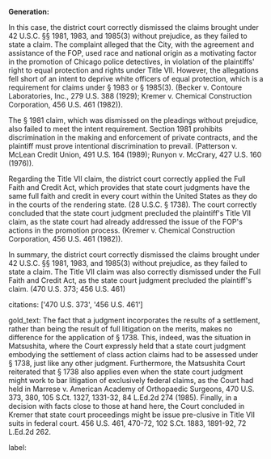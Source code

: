 **Generation:**



In this case, the district court correctly dismissed the claims brought under 42 U.S.C. §§ 1981, 1983, and 1985(3) without prejudice, as they failed to state a claim. The complaint alleged that the City, with the agreement and assistance of the FOP, used race and national origin as a motivating factor in the promotion of Chicago police detectives, in violation of the plaintiffs' right to equal protection and rights under Title VII. However, the allegations fell short of an intent to deprive white officers of equal protection, which is a requirement for claims under § 1983 or § 1985(3). (Becker v. Contoure Laboratories, Inc., 279 U.S. 388 (1929); Kremer v. Chemical Construction Corporation, 456 U.S. 461 (1982)).

The § 1981 claim, which was dismissed on the pleadings without prejudice, also failed to meet the intent requirement. Section 1981 prohibits discrimination in the making and enforcement of private contracts, and the plaintiff must prove intentional discrimination to prevail. (Patterson v. McLean Credit Union, 491 U.S. 164 (1989); Runyon v. McCrary, 427 U.S. 160 (1976)).

Regarding the Title VII claim, the district court correctly applied the Full Faith and Credit Act, which provides that state court judgments have the same full faith and credit in every court within the United States as they do in the courts of the rendering state. (28 U.S.C. § 1738). The court correctly concluded that the state court judgment precluded the plaintiff's Title VII claim, as the state court had already addressed the issue of the FOP's actions in the promotion process. (Kremer v. Chemical Construction Corporation, 456 U.S. 461 (1982)).

In summary, the district court correctly dismissed the claims brought under 42 U.S.C. §§ 1981, 1983, and 1985(3) without prejudice, as they failed to state a claim. The Title VII claim was also correctly dismissed under the Full Faith and Credit Act, as the state court judgment precluded the plaintiff's claim. (470 U.S. 373; 456 U.S. 461)



citations: ['470 U.S. 373', '456 U.S. 461']

gold_text: The fact that a judgment incorporates the results of a settlement, rather than being the result of full litigation on the merits, makes no difference for the application of § 1738. This, indeed, was the situation in Matsushita, where the Court expressly held that a state court judgment embodying the settlement of class action claims had to be assessed under § 1738, just like any other judgment. Furthermore, the Matsushita Court reiterated that § 1738 also applies even when the state court judgment might work to bar litigation of exclusively federal claims, as the Court had held in Marrese v. American Academy of Orthopaedic Surgeons, 470 U.S. 373, 380, 105 S.Ct. 1327, 1331-32, 84 L.Ed.2d 274 (1985). Finally, in a decision with facts close to those at hand here, the Court concluded in Kremer that state court proceedings might be issue pre-clusive in Title VII suits in federal court. 456 U.S. 461, 470-72, 102 S.Ct. 1883, 1891-92, 72 L.Ed.2d 262.

label: 